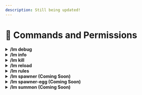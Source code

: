 ```yaml
---
description: Still being updated!
---
```


# 🔑 Commands and Permissions

<details>

<summary><strong>/lm debug</strong></summary>

* `/lm debug chunk-kill-count reset` \
  Resets chunk kill count system to zero.
* `/lm debug create-zip` \
  Provides method to create a debug zip file for developers to review. Requires `confirm` statement to perform.
* `/lm debug disable` \
  `/lm debug disable-all` \
  Disables the **Debug** system output.
* `/lm debug enable <set-debug>` \
  Enables a singular _debug filter_ which will respect any `filter-results` settings.
* `/lm debug enable-all` \
  Enables all _debug filters_ which will respect filter-results except for _set-debug_.
* `/lm debug enable-timer <time>` \
  Enables the **Debug** system for a set period of time which will respect any `filter-results` settings.&#x20;
* `/lm debug filter-results`&#x20;
  * `... clear-all-filters` \
    Clears any established `filter-result` settings, resetting to default state.
  * `... listen-for <both|success|failure>` \
    Establish how **Debug** will consider the output of any _set-debug_ option based on whether the event _succeeded_, _failed_, or if _either_ occurred.&#x20;
  * `... set-debug <add|clear|remove> <set-debug>` \
    Establish what **Debug** options will be considered. You can _add_ or _remove_ a _set-debug_, or _clear_ all values for _set-debug_ filter.
  * `... set-distance-from-players <distance>` \
    Establish how far away from any player the activated **Debug** options will listen for mobs to conduct any activated debug options measured in blocks.
  * `... set-entities <add|clear|remove> <entity>` \
    Establish what mobs will be considered. You can _add_ or _remove_ a mob, or _clear_ all mobs from the filter.
  * `... set-players <add|clear|remove> <player>` \
    Establish what players around which the debug will be performed. If no player specified, the command initiator will be the player used. You can _add_ or _remove_ a player, or _clear_ all players from the filter.
  * `... set-rules <add|clear|remove> <rule>` \
    Establish what rules will be listened for when they are processed, either failed or successful. You can _add_ or _remove_ a rule, or _clear_ all rules from the filter.
  * `... set-y-height <clear|max-y-height|min-y-height> <height>` \
    Establish a min or max Y-Height, restricting the **Debug** options to the height range.
* `/lm debug lew-clear` \
  Clears the LivingEntityWrapper \[LEW] class.
* `/lm debug lew-debug` \
  Outputs the current LivingEntityWrapper \[LEW] state.

</details>

<details>

<summary><strong>/lm info</strong></summary>

**LevelledMobs v4**\
_The Ultimate Mob Levelling Solution_

Maintainers: Penalbuffalo, lokka30, and UltimaOath\
Check [Developers and Contributors](../credits-and-misc/developers-and-contributors.md) for more details!

</details>

<details>

<summary><strong>/lm kill</strong></summary>

* `/lm kill all`&#x20;
  * `... <world> <flag>` \
    When killing _all_ mobs, you can specify what _worlds_ or additional _flags_ you want to apply to the kill-all command. \
    The `flag` setting refers to possible flags to add ot the kill-all.
    * `/nodrops`   |   Will not cause the entities' drops to happen when they are killed.
    * `/levels <range>`   |   Will limit the kill command to the specified level range.
* `/lm kill near <amount>` \
  Kills all levelled mobs within the specified blocks of the player.

</details>

<details>

<summary><strong>/lm reload</strong></summary>

Performs a reload of the LevelledMobs plugin, including reprocessing the configuration files.

</details>

<details>

<summary><strong>/lm rules</strong></summary>

* `/lm rules force-all` \
  Force LevelledMobs to perform a reload, and then to reprocess all loaded mobs to ensure they are matching the latest rules and settings.
* `/lm rules <help-discord|help-wiki>` \
  Provides links to the Support Discord and the LevelledMobs4 Wiki.
* `/lm rules reset <challenge>` \
  Provides an easy to use reset mechanism which allows you to preset the enabled difficulty of the default rules configuration file. Requires `confirm` statement to perform.
* `/lm rules show-all <console>` \
  Will output all registered **Presets**, **Default Rule**, and **Custom Rules**. Adding `console` to the end of the command will instead output the results to console (recommended, many lines of text).
* `/lm rules show-effective <console> <looking-at>` \
  Will output the effective rules of the nearest mob to the player within ten blocks. Adding `console` to the end of the command will instead output the results to console (recommended, many lines of text). Adding `looking-at` to the end of the command will limit the commands' reach to whichever mob you were looking at with your crosshairs.
* `/lm rules show-rule <rule> <console>` \
  Will output the details registerred by LevelledMobs concerning the specified `rule`. Adding `console` to the end of the command will instead output the results to console (recommended, can be many lines of text).
* `/lm rules show-temp-disabled` \
  If a **Custom Rule** has been disabled due to a _cooldown_ condition, it will be listed here.

</details>

<details>

<summary><strong>/lm spawner (Coming Soon)</strong></summary>

* Coming Soon

</details>

<details>

<summary><strong>/lm spawner-egg (Coming Soon)</strong></summary>

* Coming Soon

</details>

<details>

<summary><strong>/lm summon (Coming Soon)</strong></summary>

* Coming Soon

</details>

